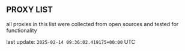## PROXY LIST

all proxies in this list were collected from open sources and tested for functionality

last update: `2025-02-14 09:36:02.419175+00:00` UTC